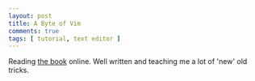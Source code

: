 ```yaml
---
layout: post
title: A Byte of Vim
comments: true
tags: [ tutorial, text editor ]
---
```


Reading [the book](https://vim.swaroopch.com/) online. Well written and teaching me a lot of 'new' old tricks.
